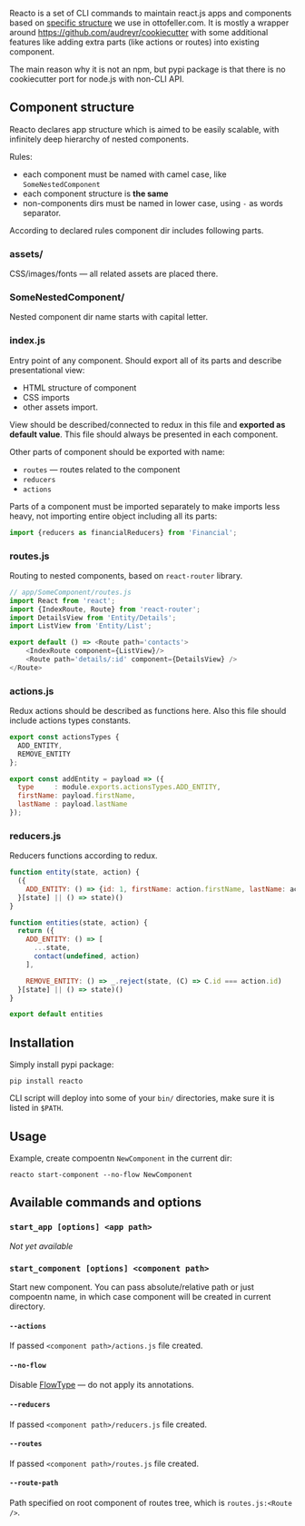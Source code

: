 Reacto is a set of CLI commands to maintain react.js apps and components based on [specific structure](#component-structure) we use in ottofeller.com. It is mostly a wrapper around https://github.com/audreyr/cookiecutter with some additional features like adding extra parts (like actions or routes) into existing component.

The main reason why it is not an npm, but pypi package is that there is no cookiecutter port for node.js with non-CLI API.

## Component structure
Reacto declares app structure which is aimed to be easily scalable, with infinitely deep hierarchy of nested components.

Rules:
* each component must be named with camel case, like `SomeNestedComponent`
* each component structure is **the same**
* non-components dirs must be named in lower case, using `-` as words separator.

According to declared rules component dir includes following parts.

### assets/
CSS/images/fonts — all related assets are placed there.

### SomeNestedComponent/
Nested component dir name starts with capital letter.

### index.js
Entry point of any component. Should export all of its parts and describe presentational view:
* HTML structure of component
* CSS imports
* other assets import.

View should be described/connected to redux in this file and **exported as default value**. This file should always be presented in each component.

Other parts of component should be exported with name:
* `routes` — routes related to the component
* `reducers`
* `actions`

Parts of a component must be imported separately to make imports less heavy, not importing entire object including all its parts:

```javascript
import {reducers as financialReducers} from 'Financial';
```

### routes.js
Routing to nested components, based on `react-router` library.

```javascript
// app/SomeComponent/routes.js
import React from 'react';
import {IndexRoute, Route} from 'react-router';
import DetailsView from 'Entity/Details';
import ListView from 'Entity/List';

export default () => <Route path='contacts'>
	<IndexRoute component={ListView}/>
	<Route path='details/:id' component={DetailsView} />
</Route>
```

### actions.js
Redux actions should be described as functions here. Also this file should include actions types constants.

```javascript
export const actionsTypes {
  ADD_ENTITY,
  REMOVE_ENTITY
};

export const addEntity = payload => ({
  type     : module.exports.actionsTypes.ADD_ENTITY,
  firstName: payload.firstName,
  lastName : payload.lastName
});
```

### reducers.js
Reducers functions according to redux.

```javascript
function entity(state, action) {
  ({
    ADD_ENTITY: () => {id: 1, firstName: action.firstName, lastName: action.lastName}
  }[state] || () => state)()
}

function entities(state, action) {
  return ({
    ADD_ENTITY: () => [
      ...state,
      contact(undefined, action)
    ],

    REMOVE_ENTITY: () => _.reject(state, (C) => C.id === action.id)
  }[state] || () => state)()
}

export default entities
```

## Installation
Simply install pypi package:
```shell
pip install reacto
```

CLI script will deploy into some of your `bin/` directories, make sure it is listed in `$PATH`.

## Usage
Example, create compoentn `NewComponent` in the current dir:

```shell
reacto start-component --no-flow NewComponent
```

## Available commands and options

### `start_app [options] <app path>`
*Not yet available*

### `start_component [options] <component path>`
Start new component. You can pass absolute/relative path or just compoentn name, in which case component will be created in current directory.

#### `--actions`
If passed `<component path>/actions.js` file created.

#### `--no-flow`
Disable [FlowType](https://flowtype.org/) — do not apply its annotations.

#### `--reducers`
If passed `<component path>/reducers.js` file created.

#### `--routes`
If passed `<component path>/routes.js` file created.

#### `--route-path`
Path specified on root component of routes tree, which is `routes.js:<Route />`.
